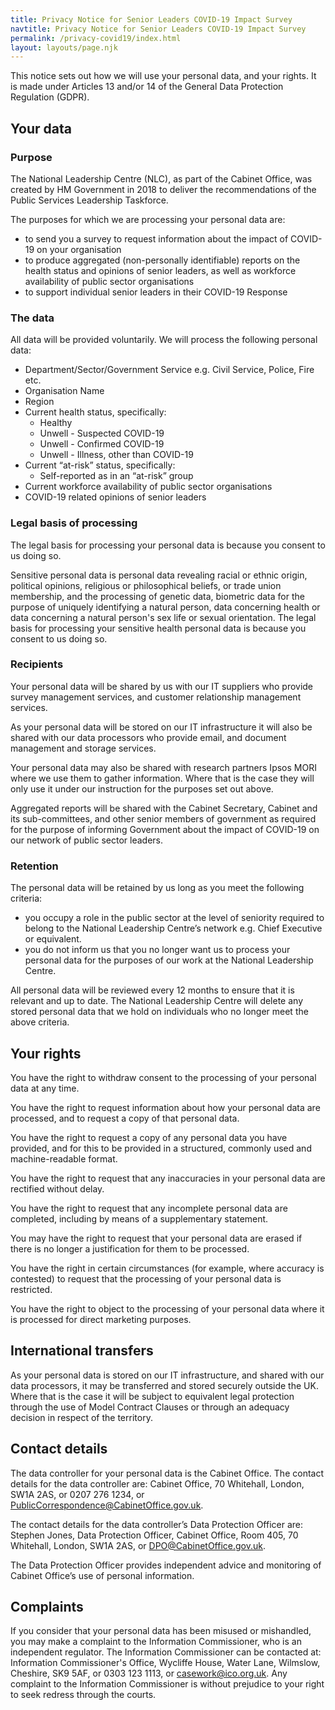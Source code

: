 ```yaml
---
title: Privacy Notice for Senior Leaders COVID-19 Impact Survey
navtitle: Privacy Notice for Senior Leaders COVID-19 Impact Survey
permalink: /privacy-covid19/index.html
layout: layouts/page.njk
---
```


This notice sets out how we will use your personal data, and your rights. It is made under Articles 13 and/or 14 of the General Data Protection Regulation (GDPR).

## Your data

### Purpose

The National Leadership Centre (NLC), as part of the Cabinet Office, was created by HM Government in 2018 to deliver the recommendations of the Public Services Leadership Taskforce.

The purposes for which we are processing your personal data are:

- to send you a survey to request information about the impact of COVID-19 on your organisation
- to produce aggregated (non-personally identifiable) reports on the health status and opinions of senior leaders, as well as workforce availability of public sector organisations
- to support individual senior leaders in their COVID-19 Response

### The data

All data will be provided voluntarily. We will process the following personal data:

- Department/Sector/Government Service e.g. Civil Service, Police, Fire etc.
- Organisation Name
- Region
- Current health status, specifically:
  - Healthy
  - Unwell - Suspected COVID-19
  - Unwell - Confirmed COVID-19
  - Unwell - Illness, other than COVID-19
- Current “at-risk” status, specifically:
  - Self-reported as in an “at-risk” group
- Current workforce availability of public sector organisations
- COVID-19 related opinions of senior leaders

### Legal basis of processing

The legal basis for processing your personal data is because you consent to us doing so.

Sensitive personal data is personal data revealing racial or ethnic origin, political opinions, religious or philosophical beliefs, or trade union membership, and the processing of genetic data, biometric data for the purpose of uniquely identifying a natural person, data concerning health or data concerning a natural person's sex life or sexual orientation. The legal basis for processing your sensitive health personal data is because you consent to us doing so.

### Recipients

Your personal data will be shared by us with our IT suppliers who provide survey management services, and customer relationship management services.

As your personal data will be stored on our IT infrastructure it will also be shared with our data processors who provide email, and document management and storage services.

Your personal data may also be shared with research partners Ipsos MORI where we use them to gather information. Where that is the case they will only use it under our instruction for the purposes set out above.

Aggregated reports will be shared with the Cabinet Secretary, Cabinet and its sub-committees, and other senior members of government as required for the purpose of informing Government about the impact of COVID-19 on our network of public sector leaders.

### Retention

The personal data will be retained by us long as you meet the following criteria:

- you occupy a role in the public sector at the level of seniority required to
  belong to the National Leadership Centre’s network e.g. Chief Executive or
  equivalent.
- you do not inform us that you no longer want us to process your personal
  data for the purposes of our work at the National Leadership Centre.

All personal data will be reviewed every 12 months to ensure that it is relevant and up to date. The National Leadership Centre will delete any stored personal data that we hold on individuals who no longer meet the above criteria.

## Your rights

You have the right to withdraw consent to the processing of your personal data at any time.

You have the right to request information about how your personal data are processed, and to request a copy of that personal data.

You have the right to request a copy of any personal data you have provided, and for this to be provided in a structured, commonly used and machine-readable format.

You have the right to request that any inaccuracies in your personal data are rectified without delay.

You have the right to request that any incomplete personal data are completed, including by means of a supplementary statement.

You may have the right to request that your personal data are erased if there is no longer a justification for them to be processed.

You have the right in certain circumstances (for example, where accuracy is contested) to request that the processing of your personal data is restricted.

You have the right to object to the processing of your personal data where it is processed for direct marketing purposes.

## International transfers

As your personal data is stored on our IT infrastructure, and shared with our data processors, it may be transferred and stored securely outside the UK. Where that is the case it will be subject to equivalent legal protection through the use of Model Contract Clauses or through an adequacy decision in respect of the territory.

## Contact details

The data controller for your personal data is the Cabinet Office. The contact details for the data controller are: Cabinet Office, 70 Whitehall, London, SW1A 2AS, or 0207 276 1234, or PublicCorrespondence@CabinetOffice.gov.uk.

The contact details for the data controller’s Data Protection Officer are: Stephen Jones, Data Protection Officer, Cabinet Office, Room 405, 70 Whitehall, London, SW1A 2AS, or DPO@CabinetOffice.gov.uk.

The Data Protection Officer provides independent advice and monitoring of Cabinet Office’s use of personal information.

## Complaints

If you consider that your personal data has been misused or mishandled, you may make a complaint to the Information Commissioner, who is an independent regulator. The Information Commissioner can be contacted at: Information Commissioner's Office, Wycliffe House, Water Lane, Wilmslow, Cheshire, SK9 5AF, or 0303 123 1113, or casework@ico.org.uk. Any complaint to the Information Commissioner is without prejudice to your right to seek redress through the courts.
